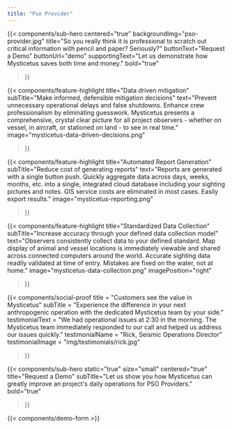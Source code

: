 ```yaml
---
title: "Pso Provider"
---
```


{{< components/sub-hero
	centered="true"
	backgroundImg="pso-provider.jpg"
	title="So you really think it is professional to scratch out critical information with pencil and paper? Seriously?"
	buttonText="Request a Demo"
	buttonUrl="demo"
	supportingText="Let us demonstrate how Mysticetus saves both time and money."
	bold="true"
>}}

{{< components/feature-highlight
	title="Data driven mitigation"
	subTitle="Make informed, defensible mitigation decisions"
	text="Prevent unnecessary operational delays and false shutdowns. Enhance crew professionalism by eliminating guesswork. Mysticetus presents a comprehensive, crystal clear picture for all project observers - whether on vessel, in aircraft, or stationed on land - to see in real time."
	image="mysticetus-data-driven-decisions.png"
>}}

{{< components/feature-highlight
	title="Automated Report Generation"
	subTitle="Reduce cost of generating reports"
	text="Reports are generated with a single button push. Quickly aggregate data across days, weeks, months, etc. into a single, integrated cloud database including your sighting pictures and notes. GIS service costs are eliminated in most cases. Easily export results."
	image="mysticetus-reporting.png"
>}}

{{< components/feature-highlight
	title="Standardized Data Collection"
	subTitle="Increase accuracy through your defined data collection model"
	text="Observers consistently collect data to your defined standard. Map display of animal and vessel locations is immediately  viewable and shared across connected computers around the world. Accurate sighting data readily validated at time of entry. Mistakes are fixed on the water, not at home."
	image="mysticetus-data-collection.png"
	imagePosition="right"
>}}

{{< components/social-proof 
	title = "Customers see the value in Mysticetus"
	subTitle = "Experience the difference in your next anthropogenic operation with the dedicated Mysticetus team by your side."
	testimonialText = "We had operational issues at 2:30 in the morning. The Mysticetus team immediately responded to our call and helped us address our issues quickly."
	testimonialName = "Rick, Seismic Operations Director"
	testimonialImage = "img/testimonials/rick.jpg"
>}}

{{< components/sub-hero
	static="true"
	size="small"
	centered="true"
	title="Request a Demo"
	subTitle="Let us show you how Mysticetus can greatly improve an project's daily operations for PSO Providers."
	bold="true"
>}}

{{< components/demo-form >}}
